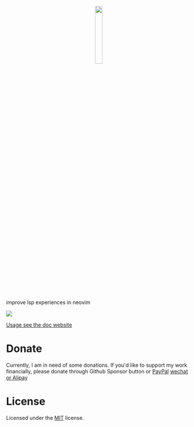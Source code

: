 <div align="center">
<img src="https://github.com/nvimdev/lspsaga.nvim/assets/41671631/682a189e-6571-48f8-af1c-1e52142c7071" width="20%" height="20%"/>
</div>

improve lsp experiences in neovim

[![](https://img.shields.io/badge/Element-0DBD8B?style=for-the-badge&logo=element&logoColor=white)](https://matrix.to/#/#lspsaga-nvim:matrix.org)

[Usage see the doc website](https://nvimdev.github.io/lspsaga/)

# Donate

Currently, I am in need of some donations. If you'd like to support my work financially, please donate through Github Sponsor button or
[PayPal](https://paypal.me/bobbyhub) [wechat or Alipay](https://user-images.githubusercontent.com/41671631/219828224-8834f48a-0769-45d0-a6b9-1e7f38642fcf.png)


# License

Licensed under the [MIT](./LICENSE) license.

